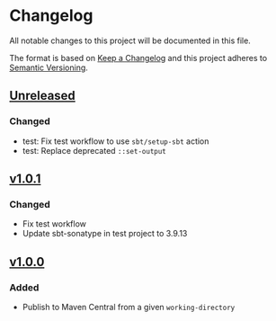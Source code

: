 # Changelog

All notable changes to this project will be documented in this file.

The format is based on [Keep a Changelog](https://keepachangelog.com/en/1.0.0/)
and this project adheres to [Semantic Versioning](https://semver.org/spec/v2.0.0.html).

## [Unreleased]

### Changed

- test: Fix test workflow to use `sbt/setup-sbt` action
- test: Replace deprecated `::set-output`

## [v1.0.1]

### Changed

- Fix test workflow
- Update sbt-sonatype in test project to 3.9.13

## [v1.0.0]

### Added

- Publish to Maven Central from a given `working-directory`

[Unreleased]: https://github.com/cucumber/action-publish-mvn/compare/v1.0.1...HEAD
[v1.0.0]: https://github.com/cucumber/action-publish-mvn/compare/fc0ace7b03d554d390b3e9d4549c5c16ea037c41...v1.0.0
[v1.0.1]: https://github.com/cucumber/action-publish-mvn/compare/v1.0.0...v1.0.1
